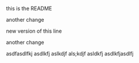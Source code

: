 this is the README

another change

new version of this line

another change

asdfasdlfkj asdlkfj aslkdjf als;kdjf asldkfj asdlkfjasdlfj